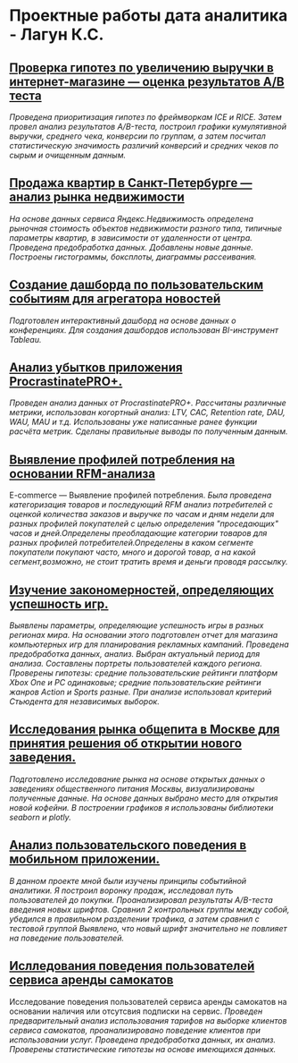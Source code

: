 # Проектные работы дата аналитика - Лагун К.С.
## [Проверка гипотез по увеличению выручки в интернет-магазине — оценка результатов A/B теста](A-B_testing/README.md) 
*Проведена приоритизация гипотез по фреймворкам ICE и RICE. Затем провел анализ результатов A/B-теста, построил графики кумулятивной выручки, среднего чека, конверсии по группам, а затем посчитал статистическую значимость различий конверсий и средних чеков по сырым и очищенным данным.* 
## [Продажа квартир в Санкт-Петербурге — анализ рынка недвижимости](SPB_real_estate/README.md)
*На основе данных сервиса Яндекс.Недвижимость определена рыночная стоимость объектов недвижимости разного типа, типичные параметры квартир, в зависимости от удаленности от центра. Проведена предобработка данных. Добавлены новые данные. Построены гистограммы, боксплоты, диаграммы рассеивания.*
## [Создание дашборда по пользовательским событиям для агрегатора новостей](TED_talks_tableau/README.md)
*Подготовлен интерактивный дашборд на основе данных о конференциях. Для создания дашбордов использован BI-инструмент Tableau.*
## [Анализ убытков приложения ProcrastinatePRO+.](business_analysis/README.md)
*Проведен анализ данных от ProcrastinatePRO+. Рассчитаны различные метрики, использован когортный анализ: LTV, CAC, Retention rate, DAU, WAU, MAU и т.д. Использованы уже написанные ранее функции расчёта метрик. Сделаны правильные выводы по полученным данным.*
## [Выявление профилей потребления на основании RFM-анализа](e-commerce/README.md)
E-commerce — Выявление профилей потребления.
*Была проведена категоризация товаров и последующий RFM анализ потребителей с оценкой количества заказов и выручке по часам и дням недели для разных профилей покупателей с целью определения "проседающих" часов и дней.Определены преобладающие категории товаров для разных профилей потребителей.Определены в каком сегменте покупатели покупают часто, много и дорогой товар, а на какой сегмент,возможно, не стоит тратить время и деньги проводя рассылку.*
## [Изучение закономерностей, определяющих успешность игр.](game_store_analysis/README.md)
*Выявлены параметры, определяющие успешность игры в разных регионах мира. На основании этого подготовлен отчет для магазина компьютерных игр для планирования рекламных кампаний. Проведена предобработка данных, анализ. Выбран актуальный период для анализа. Составлены портреты пользователей каждого региона. Проверены гипотезы: средние пользовательские рейтинги платформ Xbox One и PC одинаковые; средние пользовательские рейтинги жанров Action и Sports разные. При анализе использовал критерий Стьюдента для независимых выборок.*
## [Исследования рынка общепита в Москве для принятия решения об открытии нового заведения.](market_analysis/README.md)
*Подготовлено исследование рынка на основе открытых данных о заведениях общественного питания Москвы, визуализированы полученные данные. На основе данных выбрано место для открытия новой кофейни. В построении графиков я использованы библиотеки seaborn и plotly.*
## [Анализ пользовательского поведения в мобильном приложении.](mobile_app_analysis/README.md)
*В данном проекте мной были изучены принципы событийной аналитики. Я построил воронку продаж, исследовал путь пользователей до покупки. Проанализировал результаты A/B-теста введения новых шрифтов. Сравнил 2 контрольных группы между собой, убедился в правильном разделении трафика, а затем сравнил с тестовой группой Выявлено, что новый шрифт значительно не повлияет на поведение пользователей.*
## [Ислледования поведения пользователей сервиса аренды самокатов](scooter_rental/README.md)
Исследование поведения пользователей сервиса аренды самокатов на основании наличия или отсутсвия подписки на сервис.
*Проведен предварительный анализ использования тарифов на выборке клиентов сервиса самокатов, проанализировано поведение клиентов при использовании услуг. Проведена предобработка данных, их анализ. Проверены статистические гипотезы на основе имеющихся данных.*
